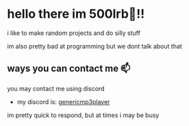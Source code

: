 # hello there im 500lrb👋!!

i like to make random projects and do silly stuff

im also pretty bad at programming but we dont talk about that

## ways you can contact me 📫
you may contact me using discord 

- my discord is: [genericmp3player](https://discord.com/users/715559396360323134)

im pretty quick to respond, but at times i may be busy 
